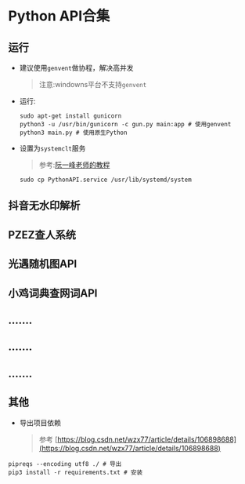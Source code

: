 # Python API合集
## 运行
- 建议使用`genvent`做协程，解决高并发
  > 注意:windowns平台不支持`genvent`
- 运行:
  ```shell
  sudo apt-get install gunicorn
  python3 -u /usr/bin/gunicorn -c gun.py main:app # 使用genvent
  python3 main.py # 使用原生Python
  ```
- 设置为`systemclt`服务
  > 参考:[阮一峰老师的教程](http://www.ruanyifeng.com/blog/2016/03/systemd-tutorial-part-two.html)
  ```shell
  sudo cp PythonAPI.service /usr/lib/systemd/system
  ```
  
## 抖音无水印解析
## PZEZ查人系统
## 光遇随机图API
## 小鸡词典查网词API
## .......
## .......
## .......
## 其他
- 导出项目依赖
  > 参考 [https://blog.csdn.net/wzx77/article/details/106898688](https://blog.csdn.net/wzx77/article/details/106898688)
```shell
pipreqs --encoding utf8 ./ # 导出
pip3 install -r requirements.txt # 安装
```



